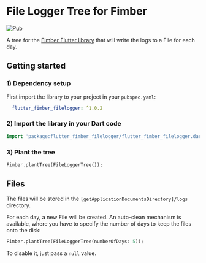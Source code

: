 
# File Logger Tree for Fimber  
  
[![Pub](https://img.shields.io/pub/v/flutter_fimber_filelogger.svg)](https://pub.dartlang.org/packages/flutter_fimber_filelogger)
  
A tree for the [Fimber Flutter library](https://pub.dev/packages/flutter_fimber) that will write the logs to a File for each day.  

## Getting started
### 1) Dependency setup
  
First import the library to your project in your `pubspec.yaml`:  
  
```yaml
  flutter_fimber_filelogger: ^1.0.2
```

### 2) Import the library in your Dart code

```dart
import 'package:flutter_fimber_filelogger/flutter_fimber_filelogger.dart';
```  

### 3) Plant the tree  
  
```dart
Fimber.plantTree(FileLoggerTree());  
```  
  
## Files

The files will be stored in the `[getApplicationDocumentsDirectory]/logs` directory.

For each day, a new File will be created.
An auto-clean mechanism is available, where you have to specify the number of days to keep the files onto the disk:

```dart
Fimber.plantTree(FileLoggerTree(numberOfDays: 5));  
```

To disable it, just pass a `null` value.